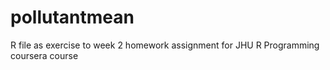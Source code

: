# pollutantmean
R file as exercise to week 2 homework assignment for JHU R Programming coursera course
